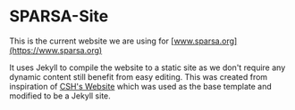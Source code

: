 # SPARSA-Site
This is the current website we are using for [www.sparsa.org](https://www.sparsa.org)

It uses Jekyll to compile the website to a static site as we don't require any dynamic content still benefit from easy editing.  This was created from inspiration of [CSH's Website](https://www.csh.rit.edu/) which was used as the base template and modified to be a Jekyll site.
